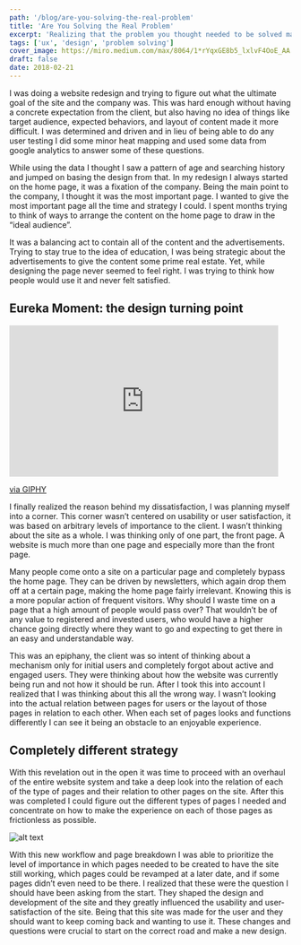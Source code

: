 ```yaml
---
path: '/blog/are-you-solving-the-real-problem'
title: 'Are You Solving the Real Problem'
excerpt: 'Realizing that the problem you thought needed to be solved may not be the correct one'
tags: ['ux', 'design', 'problem solving']
cover_image: https://miro.medium.com/max/8064/1*rYqxGE8b5_lxlvF4OoE_AA.jpeg
draft: false
date: 2018-02-21
---
```


I was doing a website redesign and trying to figure out what the ultimate goal of the site and the company was. This was hard enough without having a concrete expectation from the client, but also having no idea of things like target audience, expected behaviors, and layout of content made it more difficult. I was determined and driven and in lieu of being able to do any user testing I did some minor heat mapping and used some data from google analytics to answer some of these questions.

While using the data I thought I saw a pattern of age and searching history and jumped on basing the design from that. In my redesign I always started on the home page, it was a fixation of the company. Being the main point to the company, I thought it was the most important page. I wanted to give the most important page all the time and strategy I could. I spent months trying to think of ways to arrange the content on the home page to draw in the “ideal audience”.

It was a balancing act to contain all of the content and the advertisements. Trying to stay true to the idea of education, I was being strategic about the advertisements to give the content some prime real estate. Yet, while designing the page never seemed to feel right. I was trying to think how people would use it and never felt satisfied.

## Eureka Moment: the design turning point

<iframe src="https://giphy.com/embed/5J6TeOUJkqLio" width="480" height="270" frameBorder="0" class="giphy-embed" allowFullScreen></iframe><p><a href="https://giphy.com/gifs/eureka-5J6TeOUJkqLio">via GIPHY</a></p>

I finally realized the reason behind my dissatisfaction, I was planning myself into a corner. This corner wasn’t centered on usability or user satisfaction, it was based on arbitrary levels of importance to the client. I wasn’t thinking about the site as a whole. I was thinking only of one part, the front page. A website is much more than one page and especially more than the front page.

Many people come onto a site on a particular page and completely bypass the home page. They can be driven by newsletters, which again drop them off at a certain page, making the home page fairly irrelevant. Knowing this is a more popular action of frequent visitors. Why should I waste time on a page that a high amount of people would pass over? That wouldn’t be of any value to registered and invested users, who would have a higher chance going directly where they want to go and expecting to get there in an easy and understandable way.

This was an epiphany, the client was so intent of thinking about a mechanism only for initial users and completely forgot about active and engaged users. They were thinking about how the website was currently being run and not how it should be run. After I took this into account I realized that I was thinking about this all the wrong way. I wasn’t looking into the actual relation between pages for users or the layout of those pages in relation to each other. When each set of pages looks and functions differently I can see it being an obstacle to an enjoyable experience.

## Completely different strategy

With this revelation out in the open it was time to proceed with an overhaul of the entire website system and take a deep look into the relation of each of the type of pages and their relation to other pages on the site. After this was completed I could figure out the different types of pages I needed and concentrate on how to make the experience on each of those pages as frictionless as possible.

![alt text](https://miro.medium.com/max/2878/1*1N3oRla5cbuBia8zr7nMPA.jpeg "Logo Title Text 1")

With this new workflow and page breakdown I was able to prioritize the level of importance in which pages needed to be created to have the site still working, which pages could be revamped at a later date, and if some pages didn’t even need to be there. I realized that these were the question I should have been asking from the start. They shaped the design and development of the site and they greatly influenced the usability and user-satisfaction of the site. Being that this site was made for the user and they should want to keep coming back and wanting to use it. These changes and questions were crucial to start on the correct road and make a new design.
